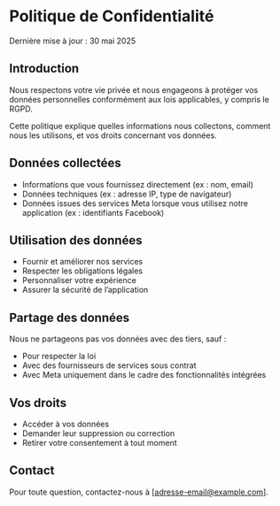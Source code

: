 # Politique de Confidentialité

Dernière mise à jour : 30 mai 2025

## Introduction

Nous respectons votre vie privée et nous engageons à protéger vos données personnelles conformément aux lois applicables, y compris le RGPD.

Cette politique explique quelles informations nous collectons, comment nous les utilisons, et vos droits concernant vos données.

## Données collectées

- Informations que vous fournissez directement (ex : nom, email)
- Données techniques (ex : adresse IP, type de navigateur)
- Données issues des services Meta lorsque vous utilisez notre application (ex : identifiants Facebook)

## Utilisation des données

- Fournir et améliorer nos services
- Respecter les obligations légales
- Personnaliser votre expérience
- Assurer la sécurité de l’application

## Partage des données

Nous ne partageons pas vos données avec des tiers, sauf :

- Pour respecter la loi
- Avec des fournisseurs de services sous contrat
- Avec Meta uniquement dans le cadre des fonctionnalités intégrées

## Vos droits

- Accéder à vos données
- Demander leur suppression ou correction
- Retirer votre consentement à tout moment

## Contact

Pour toute question, contactez-nous à [adresse-email@example.com].
